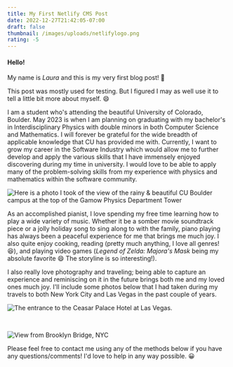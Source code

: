 ```yaml
---
title: My First Netlify CMS Post
date: 2022-12-27T21:42:05-07:00
draft: false
thumbnail: /images/uploads/netlifylogo.png
rating: -5
---
```

#### Hello!

My name is *Laura* and this is my very first blog post! :tada:

T﻿his post was mostly used for testing. But I figured I may as well use it to tell a little bit more about myself. :smile:

I﻿ am a student who's attending the beautiful University of Colorado, Boulder. May 2023 is when I am planning on graduating with my bachelor's in Interdisciplinary Physics with double minors in both Computer Science and Mathematics. I will forever be grateful for the wide breadth of applicable knowledge that CU has provided me with. Currently, I want to grow my career in the Software Industry which would allow me to further develop and apply the various skills that I have immensely enjoyed discovering during my time in university. I would love to be able to apply many of the problem-solving skills from my experience with physics and mathematics within the software community.



![Here is a photo I took of the view of the rainy & beautiful CU Boulder campus at the top of the Gamow Physics Department Tower](/images/uploads/img_7244.jpeg "CU Boulder Canpus at top of Gamow Physics Tower")

A﻿s an accomplished pianist, I love spending my free time learning how to play a wide variety of music. Whether it be a somber movie soundtrack piece or a jolly holiday song to sing along to with the family, piano playing has always been a peaceful experience for me that brings me much joy. I also quite enjoy cooking, reading (pretty much anything, I love all genres! :laughing:), and playing video games (*Legend of Zelda: Majora's Mask* being my absolute favorite :smile: The storyline is so interesting!).

I﻿ also really love photography and traveling; being able to capture an experience and reminiscing on it in the future brings both me and my loved ones much joy. I'll include some photos below that I had taken during my travels to both New York City and Las Vegas in the past couple of years. 

![The entrance to the Ceasar Palace Hotel at Las Vegas. ](/images/uploads/img_6685.jpeg "Ceasar Palace Entrance at Las Vegas")

﻿

![View from Brooklyn Bridge, NYC](/images/uploads/img_0762.jpeg "Brooklyn Bridge, NYC")



P﻿lease feel free to contact me using any of the methods below if you have any questions/comments! I'd love to help in any way possible. :grinning: